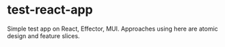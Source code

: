 # test-react-app
Simple test app on React, Effector, MUI. Approaches using here are atomic design and feature slices.
